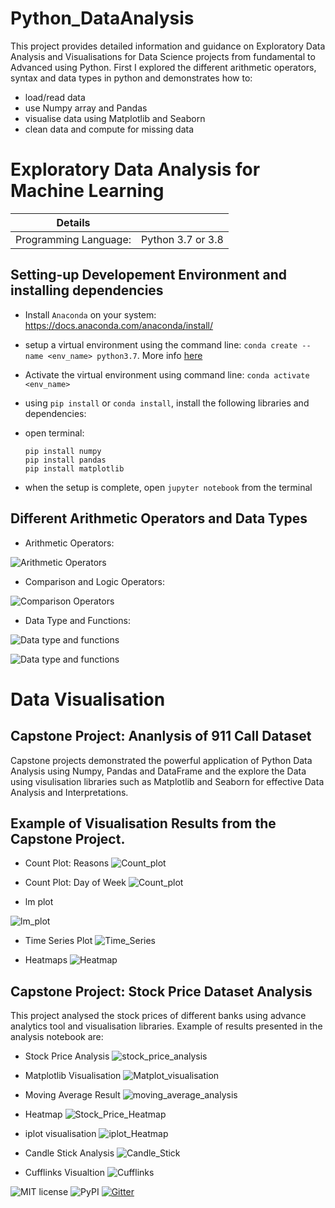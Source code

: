 # Python_DataAnalysis
 
 This project provides detailed information and guidance on Exploratory Data Analysis and Visualisations for Data Science projects from fundamental to Advanced using Python. First I explored the different arithmetic operators, syntax and data types in python and demonstrates how to:

 - load/read data 
 - use Numpy array and Pandas
 - visualise data using Matplotlib and Seaborn
 - clean data and compute for missing data

# Exploratory Data Analysis for Machine Learning 

| Details            |              |
|-----------------------|---------------|
| Programming Language: |  Python 3.7 or 3.8 |


## Setting-up Developement Environment and installing dependencies 

- Install `Anaconda` on your system: https://docs.anaconda.com/anaconda/install/

- setup a virtual environment using the command line: `conda create --name <env_name> python3.7`. More info [here](https://docs.conda.io/projects/conda/en/latest/user-guide/tasks/manage-environments.html?highlight=environment#creating-an-environment-from-an-environment-yml-file)

- Activate the virtual environment using command line: `conda activate <env_name>`

- using `pip install` or `conda install`, install the following libraries and dependencies:

* open terminal:
   ```
   pip install numpy
   pip install pandas
   pip install matplotlib
   ```
- when the setup is complete, open `jupyter notebook` from the terminal

## Different Arithmetic Operators and Data Types 

- Arithmetic Operators:

![Arithmetic Operators](./images/op_1a.png)

- Comparison and Logic Operators:

![Comparison Operators](./images/op_19a.png)

- Data Type and Functions:

![Data type and functions](./images/OP_21a.png)


![Data type and functions](./images/operators1a.png)


# Data Visualisation

## Capstone Project: Ananlysis of 911 Call Dataset

Capstone projects demonstrated the powerful application of Python Data Analysis using Numpy, Pandas and DataFrame and the explore the Data using visulisation libraries such as Matplotlib and Seaborn for effective Data Analysis and Interpretations.

## Example of Visualisation Results from the Capstone Project.

- Count Plot: Reasons
![Count_plot](./images/countplot_reasons.png)

- Count Plot: Day of Week
![Count_plot](./images/Day_of_week_Countplot.png)

- lm plot

![lm_plot](./images/lmplot.png)

- Time Series Plot
![Time_Series](./images/traffic_plot.png)

- Heatmaps
![Heatmap](./images/heatmap.png)


## Capstone Project: Stock Price Dataset Analysis
This project analysed the stock prices of different banks using advance analytics tool and visualisation libraries. Example of results presented in the analysis notebook are:

- Stock Price Analysis
![stock_price_analysis](./images/Stock_price_analysis.png)

- Matplotlib Visualisation
![Matplot_visualisation](./images/Matplotlib_visualisation.png)

- Moving Average Result
![moving_average_analysis](./images/moving_averages.png)

- Heatmap
![Stock_Price_Heatmap](./images/Stock_heatmap_plot.png)

- iplot visualisation
![iplot_Heatmap](./images/iplot_heatmap.png)

- Candle Stick Analysis
![Candle_Stick](./images/candle_stick_stock_analysis.png)

- Cufflinks Visualtion
![Cufflinks](./images/cufflinks.png)



![MIT license](https://img.shields.io/badge/License-MIT-blue.svg) ![PyPI](https://img.shields.io/pypi/v/fairlearn?color=blue) [![Gitter](https://badges.gitter.im/fairlearn/community.svg)](https://gitter.im/fairlearn/community?utm_source=badge&utm_medium=badge&utm_campaign=pr-badge) 

